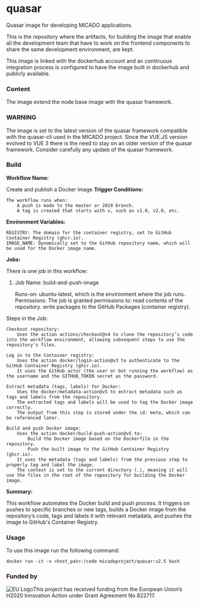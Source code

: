 # quasar
Quasar image for developing MICADO applications.

This is the repository where the artifacts, for building the image that enable all the development team that have to work on the frontend components to share the same development environment, are kept.

This image is linked with the dockerhub account and an continuous integration process is configured to have the image built in dockerhub and publicly available.

### Content
The image extend the node base image with the quasar framework.

### WARNING
The image is set to the latest version of the quasar framework compatible with the quasar-cli used in the MICADO project.  Since the VUE.JS version evolved to VUE 3 there is the need to stay on an older version of the quasar framework.
Consider carefully any update of the quasar framework.

### Build
**Workflow Name:**

Create and publish a Docker image
__Trigger Conditions:__

    The workflow runs when:
        A push is made to the master or 2024 branch.
        A tag is created that starts with v, such as v1.0, v2.0, etc.

**Environment Variables:**

    REGISTRY: The domain for the container registry, set to GitHub Container Registry (ghcr.io).
    IMAGE_NAME: Dynamically set to the GitHub repository name, which will be used for the Docker image name.

**Jobs:**

There is one job in this workflow:
1. Job Name: build-and-push-image

    Runs-on: ubuntu-latest, which is the environment where the job runs.
    Permissions:
        The job is granted permissions to:
            read contents of the repository.
            write packages to the GitHub Packages (container registry).

Steps in the Job:

    Checkout repository:
        Uses the action actions/checkout@v4 to clone the repository’s code into the workflow environment, allowing subsequent steps to use the repository's files.

    Log in to the Container registry:
        Uses the action docker/login-action@v3 to authenticate to the GitHub Container Registry (ghcr.io).
        It uses the GitHub actor (the user or bot running the workflow) as the username and the GITHUB_TOKEN secret as the password.

    Extract metadata (tags, labels) for Docker:
        Uses the docker/metadata-action@v5 to extract metadata such as tags and labels from the repository.
        The extracted tags and labels will be used to tag the Docker image correctly.
        The output from this step is stored under the id: meta, which can be referenced later.

    Build and push Docker image:
        Uses the action docker/build-push-action@v5 to:
            Build the Docker image based on the Dockerfile in the repository.
            Push the built image to the GitHub Container Registry (ghcr.io).
        It uses the metadata (tags and labels) from the previous step to properly tag and label the image.
        The context is set to the current directory (.), meaning it will use the files in the root of the repository for building the Docker image.

**Summary:**

This workflow automates the Docker build and push process. It triggers on pushes to specific branches or new tags, builds a Docker image from the repository’s code, tags and labels it with relevant metadata, and pushes the image to GitHub's Container Registry.

### Usage
To use this image run the following command:

``
docker run -it -v <host_pat>:/code micadoproject/quasar:v2.5 bash
``

### Funded by

![EU Logo](https://github.com/micado-eu/MICADO/blob/master/img/Flag_of_Europe.svg_.png)This project has received funding from the European Union’s H2020 Innovation Action under Grant Agreement No 822717.
